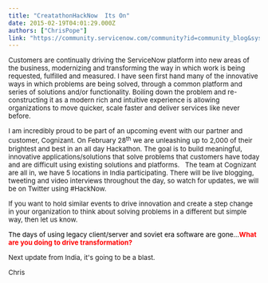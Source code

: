```yaml
---
title: "CreatathonHackNow  Its On"
date: 2015-02-19T04:01:29.000Z
authors: ["ChrisPope"]
link: "https://community.servicenow.com/community?id=community_blog&sys_id=d1dda6e9dbd0dbc01dcaf3231f961917"
---
```

<p class="p1"><span style="font-size: 10pt;">Customers are continually driving the ServiceNow platform into new areas of the business, modernizing and transforming the way in which work is being requested, fulfilled and measured. I have seen first hand many of the innovative ways in which problems are being solved, through a common platform and series of solutions and/or functionality. Boiling down the problem and re-constructing it as a modern rich and intuitive experience is allowing organizations to move quicker, scale faster and deliver services like never before.</span></p><p class="p2"></p><p class="p1"><span style="font-size: 10pt;">I am incredibly proud to be part of an upcoming event with our partner and customer, Cognizant. On February 28<span class="s1"><sup>th</sup></span> we are unleashing up to 2,000 of their brightest and best in an all day Hackathon. The goal is to build meaningful, innovative applications/solutions that solve problems that customers have today and are difficult using existing solutions and platforms.   The team at Cognizant are all in, we have 5 locations in India participating. There will be live blogging, tweeting and video interviews throughout the day, so watch for updates, we will be on Twitter using #HackNow.</span></p><p class="p2"></p><p class="p1"><span style="font-size: 10pt;">If you want to hold similar events to drive innovation and create a step change in your organization to think about solving problems in a different but simple way, then let us know.</span></p><p class="p2"></p><p class="p1"><span style="color: #000000; font-size: 10pt;">The days of using legacy client/server and soviet era software are gone…<span style="color: #ff0000;"><strong>What are you doing to drive transformation?</strong></span></span></p><p class="p2"></p><p class="p1"><span style="font-size: 10pt;">Next update from India, it's going to be a blast.</span></p><p class="p2"></p><p class="p1"><span style="font-size: 10pt;">Chris</span></p>